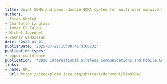 ```yaml
---
title: Joint SDMA and power-domain NOMA system for multi-user mm-wave communications
authors:
- Israa Khaled
- Charlotte Langlais
- Ammar El Falou
- Michel Jezequel
- Bachar ElHasssan
date: '2020-01-01'
publishDate: '2025-07-21T15:00:41.926683Z'
publication_types:
- paper-conference
publication: '*2020 International Wireless Communications and Mobile Computing (IWCMC)*'
links:
- name: URL
  url: https://ieeexplore.ieee.org/abstract/document/9148204/
---
```

